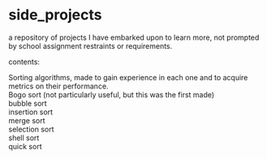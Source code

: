 # side_projects
a repository of projects I have embarked upon to learn more, not prompted by school assignment restraints or requirements.

contents:

Sorting algorithms, made to gain experience in each one and to acquire metrics on their performance.  
Bogo sort (not particularly useful, but this was the first made)  
bubble sort  
insertion sort  
merge sort  
selection sort  
shell sort  
quick sort  

